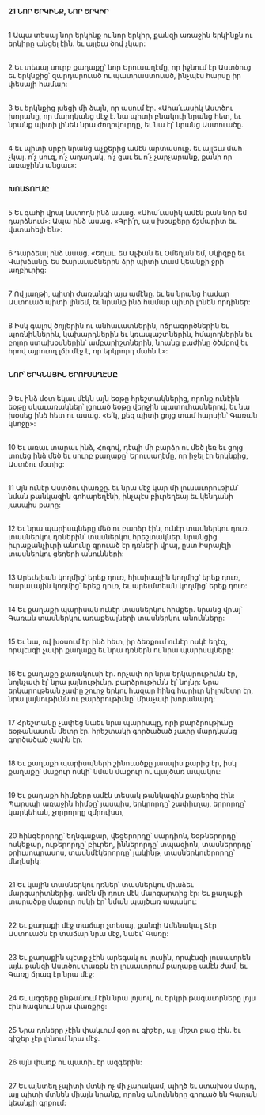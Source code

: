 **21 ՆՈՐ ԵՐԿԻՆՔ, ՆՈՐ ԵՐԿԻՐ**

\
 1 Ապա տեսայ նոր երկինք ու նոր երկիր, քանզի առաջին երկինքն ու երկիրը անցել էին. եւ այլեւս ծով չկար:

\
 2 Եւ տեսայ սուրբ քաղաքը՝ նոր Երուսաղէմը, որ իջնում էր Աստծուց եւ երկնքից՝ զարդարուած ու պատրաստուած, ինչպէս հարսը իր փեսայի համար:

\
 3 Եւ երկնքից լսեցի մի ձայն, որ ասում էր. «Ահա՛ւասիկ Աստծու խորանը, որ մարդկանց մէջ է. նա պիտի բնակուի նրանց հետ, եւ նրանք պիտի լինեն նրա ժողովուրդը, եւ նա էլ՝ նրանց Աստուածը.

\
 4 եւ պիտի սրբի նրանց աչքերից ամէն արտասուք. եւ այլեւս մահ չկայ. ո՛չ սուգ, ո՛չ աղաղակ, ո՛չ ցաւ եւ ո՛չ չարչարանք, քանի որ առաջինն անցաւ»:

\
**ԽՈՍՏՈՒՄԸ**

\
5 Եւ գահի վրայ նստողն ինձ ասաց. «Ահա՛ւասիկ ամէն բան նոր եմ դարձնում»: Ապա ինձ ասաց. «Գրի՛ր, այս խօսքերը ճշմարիտ եւ վստահելի են»:

\
6 Դարձեալ ինձ ասաց. «Եղաւ. ես Ալֆան եւ Օմեղան եմ, Սկիզբը եւ Վախճանը. ես ծարաւածներին ձրի պիտի տամ կեանքի ջրի աղբիւրից:

\
7 Ով յաղթի, պիտի ժառանգի այս ամէնը. եւ ես նրանց համար Աստուած պիտի լինեմ, եւ նրանք ինձ համար պիտի լինեն որդիներ:

\
8 Իսկ գալով ծոյլերին ու անհաւատներին, ոճրագործներին եւ պոռնիկներին, կախարդներին եւ կռապաշտներին, հմայողներին եւ բոլոր ստախօսներին՝ ամբարիշտներին, նրանց բաժինը ծծմբով եւ հրով այրուող լճի մէջ է, որ երկրորդ մահն է»:

\
**ՆՈՐ՝ ԵՐԿՆԱՅԻՆ ԵՐՈՒՍԱՂԷՄԸ**

\
9 Եւ ինձ մօտ եկաւ մէկն այն եօթը հրեշտակներից, որոնք ունէին եօթը սկաւառակներ՝ լցուած եօթը վերջին պատուհասներով. եւ նա խօսեց ինձ հետ ու ասաց. «Ե՛կ, քեզ պիտի ցոյց տամ հարսին՝ Գառան կնոջը»:

\
10 Եւ առաւ տարաւ ինձ, Հոգով, դէպի մի բարձր ու մեծ լեռ եւ ցոյց տուեց ինձ մեծ եւ սուրբ քաղաքը՝ Երուսաղէմը, որ իջել էր երկնքից, Աստծու մօտից:

\
11 Այն ունէր Աստծու փառքը. եւ նրա մէջ կար մի լուսաւորութիւն՝ նման թանկագին գոհարեղէնի, ինչպէս բիւրեղեայ եւ կենդանի յասպիս քարը:

\
12 Եւ նրա պարիսպները մեծ ու բարձր էին, ունէր տասներկու դուռ. տասներկու դռներին՝ տասներկու հրեշտակներ. նրանցից իւրաքանչիւրի անունը գրուած էր դռների վրայ, ըստ Իսրայէլի տասներկու ցեղերի անունների:

\
13 Արեւելեան կողմից՝ երեք դուռ, հիւսիսային կողմից՝ երեք դուռ, հարաւային կողմից՝ երեք դուռ, եւ արեւմտեան կողմից՝ երեք դուռ:

\
14 Եւ քաղաքի պարիսպն ունէր տասներկու հիմքեր. նրանց վրայ՝ Գառան տասներկու առաքեալների տասներկու անունները:

\
15 Եւ նա, ով խօսում էր ինձ հետ, իր ձեռքում ունէր ոսկէ եղէգ, որպէսզի չափի քաղաքը եւ նրա դռներն ու նրա պարիսպները:

\
16 Եւ քաղաքը քառակուսի էր. որչափ որ նրա երկարութիւնն էր, նոյնչափ էլ՝ նրա լայնութիւնը. բարձրութիւնն էլ՝ նոյնը: Նրա երկարութեան չափը շուրջ երկու հազար հինգ հարիւր կիլոմետր էր, նրա լայնութիւնն ու բարձրութիւնը՝ միաչափ խորանարդ:

\
17 Հրեշտակը չափեց նաեւ նրա պարիսպը, որի բարձրութիւնը եօթանասուն մետր էր. հրեշտակի գործածած չափը մարդկանց գործածած չափն էր:

\
18 Եւ քաղաքի պարիսպների շինուածքը յասպիս քարից էր, իսկ քաղաքը՝ մաքուր ոսկի՝ նման մաքուր ու պայծառ ապակու:

\
19 Եւ քաղաքի հիմքերը ամէն տեսակ թանկագին քարերից էին: Պարսպի առաջին հիմքը՝ յասպիս, երկրորդը՝ շափիւղայ, երրորդը՝ կարկեհան, չորրորդը զմրուխտ,

\
20 հինգերորդը՝ եղնգաքար, վեցերորդը՝ սարդիոն, եօթներորդը՝ ոսկեքար, ութերորդը՝ բիւրեղ, իններորդը՝ տպազիոն, տասներորդը՝ քրիւսոպրասոս, տասնմէկերորդը՝ յակինթ, տասներկուերորդը՝ մեղեսիկ:

\
21 Եւ կային տասներկու դռներ՝ տասներկու միաձեւ մարգարիտներից. ամէն մի դուռ մէկ մարգարտից էր: Եւ քաղաքի տարածքը մաքուր ոսկի էր՝ նման պայծառ ապակու:

\
22 Եւ քաղաքի մէջ տաճար չտեսայ, քանզի Ամենակալ Տէր Աստուածն էր տաճար նրա մէջ, նաեւ՝ Գառը:

\
23 Եւ քաղաքին պէտք չէին արեգակ ու լուսին, որպէսզի լուսաւորեն այն. քանզի Աստծու փառքն էր լուսաւորում քաղաքը ամէն ժամ, եւ Գառը ճրագ էր նրա մէջ:

\
24 Եւ ազգերը ընթանում էին նրա լոյսով, ու երկրի թագաւորները լոյս էին հագնում նրա փառքից:

\
25 Նրա դռները չէին փակւում զօր ու գիշեր, այլ միշտ բաց էին. եւ գիշեր չէր լինում նրա մէջ.

\
26 այն փառք ու պատիւ էր ազգերին:

\
27 Եւ այնտեղ չպիտի մտնի ոչ մի չարակամ, պիղծ եւ ստախօս մարդ, այլ պիտի մտնեն միայն նրանք, որոնց անունները գրուած են Գառան կեանքի գրքում:
